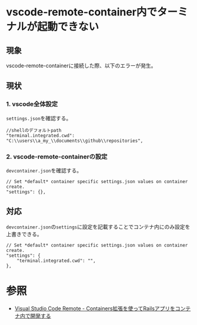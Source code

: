 # vscode-remote-container内でターミナルが起動できない

## 現象

vscode-remote-containerに接続した際、以下のエラーが発生。

## 現状

### 1. vscode全体設定

`settings.json`を確認する。

```
//shellのデフォルトpath
"terminal.integrated.cwd": "C:\\users\\a_my_\\documents\\github\\repositories",
```

### 2. vscode-remote-containerの設定

`devcontainer.json`を確認する。

```
// Set *default* container specific settings.json values on container create.
"settings": {},
```

## 対応

`devcontainer.json`の`settings`に設定を記載することでコンテナ内にのみ設定を上書きできる。

```
// Set *default* container specific settings.json values on container create.
"settings": {
    "terminal.integrated.cwd": "",
},
```






# 参照

- [Visual Studio Code Remote - Containers拡張を使ってRailsアプリをコンテナ内で開発する](https://zenn.dev/satococoa/articles/e4e013fd0c7e5c)